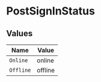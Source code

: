 # PostSignInStatus


## Values

| Name      | Value     |
| --------- | --------- |
| `Online`  | online    |
| `Offline` | offline   |